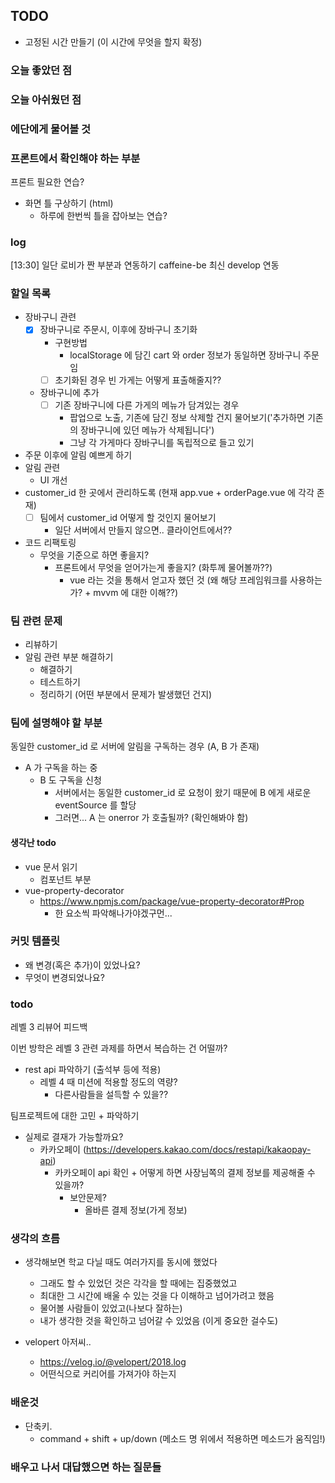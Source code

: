 ## TODO
- 고정된 시간 만들기 (이 시간에 무엇을 할지 확정)


    
### 오늘 좋았던 점


### 오늘 아쉬웠던 점


### 에단에게 물어볼 것


### 프론트에서 확인해야 하는 부분

프론트 필요한 연습?
- 화면 틀 구상하기 (html)
    - 하루에 한번씩 틀을 잡아보는 연습?

### log

[13:30] 일단 로비가 짠 부분과 연동하기
caffeine-be 최신 develop 연동

### 할일 목록
- 장바구니 관련
    - [x] 장바구니로 주문시, 이후에 장바구니 초기화
        - 구현방법
            - localStorage 에 담긴 cart 와 order 정보가 동일하면 장바구니 주문임
        - [ ] 초기화된 경우 빈 가게는 어떻게 표출해줄지??
    - 장바구니에 추가
        - [ ] 기존 장바구니에 다른 가게의 메뉴가 담겨있는 경우
            - 팝업으로 노출, 기존에 담긴 정보 삭제할 건지 물어보기('추가하면 기존의 장바구니에 있던 메뉴가 삭제됩니다')
            - 그냥 각 가게마다 장바구니를 독립적으로 들고 있기
- 주문 이후에 알림 예쁘게 하기
- 알림 관련
    - UI 개선
- customer_id 한 곳에서 관리하도록 (현재 app.vue + orderPage.vue 에 각각 존재)
    - [ ] 팀에서 customer_id 어떻게 할 것인지 물어보기
        - 일단 서버에서 만들지 않으면.. 클라이언트에서??
- 코드 리팩토링
    - 무엇을 기준으로 하면 좋을지?
        - 프론트에서 무엇을 얻어가는게 좋을지? (화투께 물어볼까??)
            - vue 라는 것을 통해서 얻고자 했던 것 (왜 해당 프레임워크를 사용하는가? + mvvm 에 대한 이해??)


### 팀 관련 문제
- 리뷰하기
- 알림 관련 부분 해결하기
    - 해결하기
    - 테스트하기
    - 정리하기 (어떤 부분에서 문제가 발생했던 건지)


### 팀에 설명해야 할 부분
 동일한 customer_id 로 서버에 알림을 구독하는 경우 (A, B 가 존재)
 - A 가 구독을 하는 중
    - B 도 구독을 신청
        - 서버에서는 동일한 customer_id 로 요청이 왔기 때문에 B 에게 새로운 eventSource 를 할당
        - 그러면... A 는 onerror 가 호출될까? (확인해봐야 함)

#### 생각난 todo
- vue 문서 읽기
    - 컴포넌트 부분
- vue-property-decorator
    - https://www.npmjs.com/package/vue-property-decorator#Prop
        - 한 요소씩 파악해나가야겠구먼...



### 커밋 템플릿
- 왜 변경(혹은 추가)이 있었나요?
- 무엇이 변경되었나요?


### todo
레벨 3 리뷰어 피드백

이번 방학은 레벨 3 관련 과제를 하면서 복습하는 건 어떨까?
- rest api 파악하기 (출석부 등에 적용)
    - 레벨 4 때 미션에 적용할 정도의 역량?
        - 다른사람들을 설득할 수 있을??

팀프로젝트에 대한 고민 + 파악하기
- 실제로 결재가 가능할까요?
    - 카카오페이 (https://developers.kakao.com/docs/restapi/kakaopay-api)
        - 카카오페이 api 확인 + 어떻게 하면 사장님쪽의 결제 정보를 제공해줄 수 있을까?
            - 보안문제?
                - 올바른 결제 정보(가게 정보)

### 생각의 흐름
- 생각해보면 학교 다닐 때도 여러가지를 동시에 했었다
    - 그래도 할 수 있었던 것은 각각을 할 때에는 집중했었고
    - 최대한 그 시간에 배울 수 있는 것을 다 이해하고 넘어가려고 했음
    - 물어볼 사람들이 있었고(나보다 잘하는)
    - 내가 생각한 것을 확인하고 넘어갈 수 있었음 (이게 중요한 걸수도)


- velopert 아저씨..
    - https://velog.io/@velopert/2018.log
    - 어떤식으로 커리어를 가져가야 하는지


### 배운것
- 단축키.
    - command + shift + up/down (메소드 명 위에서 적용하면 메소드가 움직임!)


### 배우고 나서 대답했으면 하는 질문들
